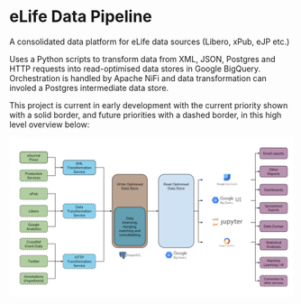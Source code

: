 # eLife Data Pipeline
A consolidated data platform for eLife data sources (Libero, xPub, eJP etc.)

Uses a Python scripts to transform data from XML, JSON, Postgres and HTTP requests into read-optimised data stores in Google BigQuery. Orchestration is handled by Apache NiFi and data transformation can involed a Postgres intermediate data store.

This project is current in early development with the current priority shown with a solid border, and future priorities with a dashed border, in this high level overview below:

![alt text](./Data%20Consolidation%20Pipeline%20Overview.svg "Data Pipeline High Level Overview")
